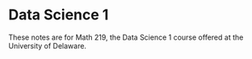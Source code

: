 # Data Science 1
These notes are for Math 219, the Data Science 1 course offered at the University of Delaware.
